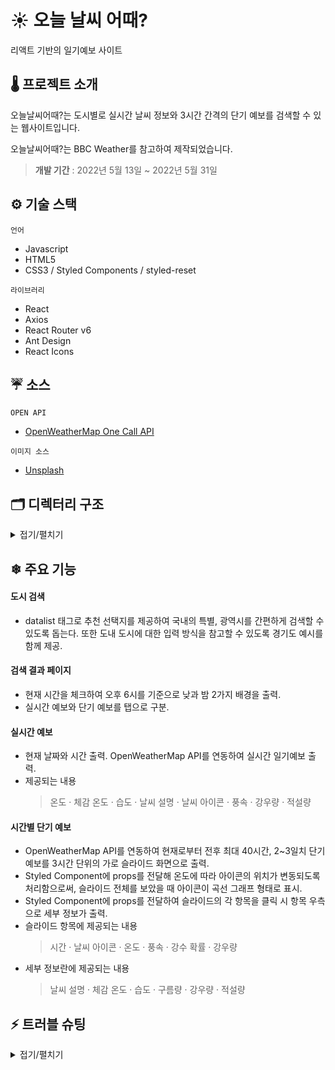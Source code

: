 # ☀ 오늘 날씨 어때?

리액트 기반의 일기예보 사이트

## 🌡 프로젝트 소개

오늘날씨어때?는 도시별로 실시간 날씨 정보와 3시간 간격의 단기 예보를 검색할 수 있는 웹사이트입니다.

오늘날씨어때?는 BBC Weather를 참고하여 제작되었습니다.

> **개발 기간** : 2022년 5월 13일 ~ 2022년 5월 31일

## ⚙ 기술 스택

`언어`

- Javascript
- HTML5
- CSS3 / Styled Components / styled-reset

`라이브러리`

- React
- Axios
- React Router v6
- Ant Design
- React Icons

## ☔ 소스

`OPEN API`

- [OpenWeatherMap One Call API](https://openweathermap.org/)

`이미지 소스`

- [Unsplash](https://unsplash.com/ko)

## 🗂 디렉터리 구조

<details>
  <summary>접기/펼치기</summary>
  
 📦today-weather
 ┣📂src
 ┃ ┣ 📂components
 ┃ ┃ ┣ 📜Footer.js
 ┃ ┃ ┣ 📜Header.js
 ┃ ┃ ┣ 📜Hourly.js
 ┃ ┃ ┣ 📜NotFound.js
 ┃ ┃ ┣ 📜SearchBar.js
 ┃ ┃ ┣ 📜Tab.css
 ┃ ┃ ┣ 📜Tab.js
 ┃ ┃ ┗ 📜Today.js
 ┃ ┣ 📂images
 ┃ ┃ ┣ 📜main.jpg
 ┃ ┃ ┣ 📜night.jpg
 ┃ ┃ ┗ 📜sunny.jpg
 ┃ ┣ 📂pages
 ┃ ┃ ┣ 📜MainPage.js
 ┃ ┃ ┗ 📜ResultPage.js
 ┃ ┣ 📜App.js
 ┃ ┣ 📜index.css
 ┃ ┣ 📜index.js
 ┗ 📜.env

</details>

## ❄ 주요 기능

#### 도시 검색

- datalist 태그로 추천 선택지를 제공하여 국내의 특별, 광역시를 간편하게 검색할 수 있도록 돕는다. 또한 도내 도시에 대한 입력 방식을 참고할 수 있도록 경기도 예시를 함께 제공.

#### 검색 결과 페이지

- 현재 시간을 체크하여 오후 6시를 기준으로 낮과 밤 2가지 배경을 출력.
- 실시간 예보와 단기 예보를 탭으로 구분.

#### 실시간 예보

- 현재 날짜와 시간 출력. OpenWeatherMap API를 연동하여 실시간 일기예보 출력.
- 제공되는 내용
  > 온도 · 체감 온도 · 습도 · 날씨 설명 · 날씨 아이콘 · 풍속 · 강우량 · 적설량

#### 시간별 단기 예보

- OpenWeatherMap API를 연동하여 현재로부터 전후 최대 40시간, 2~3일치 단기 예보를 3시간 단위의 가로 슬라이드 화면으로 출력.
- Styled Component에 props를 전달해 온도에 따라 아이콘의 위치가 변동되도록 처리함으로써, 슬라이드 전체를 보았을 때 아이콘이 곡선 그래프 형태로 표시.
- Styled Component에 props를 전달하여 슬라이드의 각 항목을 클릭 시 항목 우측으로 세부 정보가 출력.
- 슬라이드 항목에 제공되는 내용
  > 시간 · 날씨 아이콘 · 온도 · 풍속 · 강수 확률 · 강우량
- 세부 정보란에 제공되는 내용
  > 날씨 설명 · 체감 온도 · 습도 · 구름량 · 강우량 · 적설량

## ⚡ 트러블 슈팅

<details>
  <summary>접기/펼치기</summary>
  내용 추가할 예정
</details>
